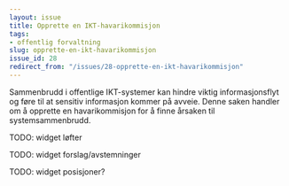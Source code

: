 ```yaml
---
layout: issue
title: Opprette en IKT-havarikommisjon
tags:
- offentlig forvaltning
slug: opprette-en-ikt-havarikommisjon
issue_id: 28
redirect_from: "/issues/28-opprette-en-ikt-havarikommisjon"
---
```


Sammenbrudd i offentlige IKT-systemer kan hindre viktig informasjonsflyt og føre til at sensitiv informasjon kommer på avveie. Denne saken handler om å opprette en havarikommisjon for å finne årsaken til systemsammenbrudd.

TODO: widget løfter

TODO: widget forslag/avstemninger

TODO: widget posisjoner?

